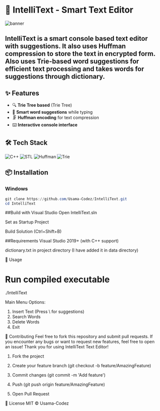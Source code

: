 # 🎯 IntelliText - Smart Text Editor

![banner](https://github.com/user-attachments/assets/8441fae6-54d2-4d53-b14f-e2ca9d5b4478)

## IntelliText is a smart console based text editor with suggestions. It also uses **Huffman compression** to store the text in encrypted form. Also uses **Trie-based word suggestions** for efficient text processing and takes words for suggestions through dictionary.

## ✨ Features

- 🔍 **Trie Tree based** (Trie Tree)
- 📝 **Smart word suggestions** while typing
- 🗜️ **Huffman encoding** for text compression
- ⌨️ **Interactive console interface**

## 🛠️ Tech Stack

![C++](https://img.shields.io/badge/C++-17-blue?logo=cplusplus)
![STL](https://img.shields.io/badge/STL-Data%20Structures-orange)
![Huffman](https://img.shields.io/badge/Huffman-Encoding-brightgreen)
![Trie](https://img.shields.io/badge/Trie-97--way-yellowgreen)

## 📦 Installation

### Windows
```powershell
git clone https://github.com/Usama-Codez/IntelliText.git
cd IntelliText
```

##Build with Visual Studio
Open IntelliText.sln

Set as Startup Project

Build Solution (Ctrl+Shift+B)

##Requirements
Visual Studio 2019+ (with C++ support)

dictionary.txt in project directory (I have added it in data directory)

🚀 Usage
# Run compiled executable
./IntelliText

Main Menu Options:

1. Insert Text (Press \ for suggestions)
2. Search Words
3. Delete Words
4. Exit
   
🤝 Contributing
Feel free to fork this repository and submit pull requests. If you encounter any bugs or want to request new features, feel free to open an issue!
Thank you for using IntelliText Text Editor!

1. Fork the project

2. Create your feature branch (git checkout -b feature/AmazingFeature)

3. Commit changes (git commit -m 'Add feature')

4. Push (git push origin feature/AmazingFeature)

5. Open Pull Request

📜 License
MIT © Usama-Codez


